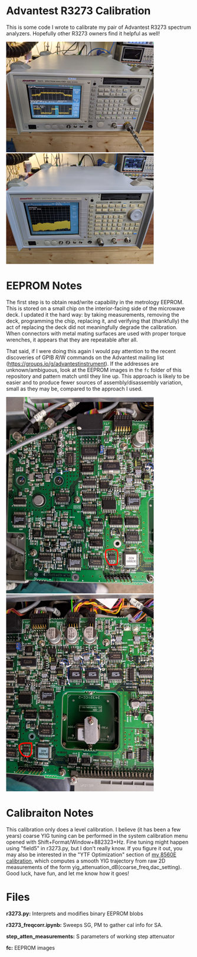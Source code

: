 # Advantest R3273 Calibration

This is some code I wrote to calibrate my pair of Advantest R3273 spectrum analyzers. Hopefully other R3273 owners find it helpful as well!

<img src="r3273-714.jpeg" width="400"><img src="r3273-993.jpeg" width="400">


# EEPROM Notes

The first step is to obtain read/write capability in the metrology EEPROM. This is stored on a small chip on the interior-facing side of the microwave deck. I updated it the hard way: by taking measurements, removing the deck, programming the chip, replacing it, and verifying that (thankfully) the act of replacing the deck did not meaningfully degrade the calibration. When connectors with metal mating surfaces are used with proper torque wrenches, it appears that they are repeatable after all.

That said, if I were doing this again I would pay attention to the recent discoveries of GPIB $R/$W commands on the Advantest mailing list (https://groups.io/g/advantestinstrument). If the addresses are unknown/ambiguous, look at the EEPROM images in the `fc` folder of this repository and pattern match until they line up. This approach is likely to be easier and to produce fewer sources of assembly/disassembly variation, small as they may be, compared to the approach I used.

<img src="rfdeck_left.jpg" width="400"><img src="rfdeck_center_EEPROM.jpg" width="400">

# Calibraiton Notes

This calibration only does a level calibration. I believe (it has been a few years) coarse YIG tuning can be performed in the system calibration menu opened with Shift+Format/Window+882323+Hz. Fine tuning might happen using "field5" in r3273.py, but I don't really know. If you figure it out, you may also be interested in the "YTF Optimization" section of [my 8560E calibration](https://github.com/jjoonathan/8560E-Calibration/blob/main/HP8560SweepResults.py), which computes a smooth YIG trajectory from raw 2D measurements of the form yig_attenuation_dB(coarse_freq,dac_setting). Good luck, have fun, and let me know how it goes!

# Files

**r3273.py:** Interprets and modifies binary EEPROM blobs

**r3273_freqcorr.ipynb:** Sweeps SG, PM to gather cal info for SA.

**step_atten_measurements:** S parameters of working step attenuator

**fc:** EEPROM images
